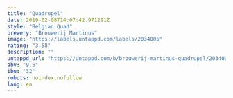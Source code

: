 ```yaml
---
title: "Quadrupel"
date: 2019-02-08T14:07:42.971291Z
style: "Belgian Quad"
brewery: "Brouwerij Martinus"
image: "https://labels.untappd.com/labels/2034005"
rating: "3.58"
description: ""
untappd_url: "https://untappd.com/b/brouwerij-martinus-quadrupel/2034005"
abv: "9.5"
ibu: "32"
robots: noindex,nofollow
lang: en
---
```

